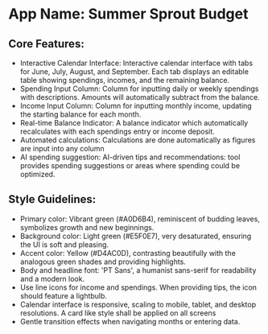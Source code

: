 # **App Name**: Summer Sprout Budget

## Core Features:

- Interactive Calendar Interface: Interactive calendar interface with tabs for June, July, August, and September. Each tab displays an editable table showing spendings, incomes, and the remaining balance.
- Spending Input Column: Column for inputting daily or weekly spendings with descriptions. Amounts will automatically subtract from the balance.
- Income Input Column: Column for inputting monthly income, updating the starting balance for each month.
- Real-time Balance Indicator: A balance indicator which automatically recalculates with each spendings entry or income deposit.
- Automated calculations: Calculations are done automatically as figures are input into any column
- AI spending suggestion: AI-driven tips and recommendations: tool provides spending suggestions or areas where spending could be optimized.

## Style Guidelines:

- Primary color: Vibrant green (#A0D6B4), reminiscent of budding leaves, symbolizes growth and new beginnings.
- Background color: Light green (#E5F0E7), very desaturated, ensuring the UI is soft and pleasing.
- Accent color: Yellow (#D4AC0D), contrasting beautifully with the analogous green shades and providing highlights.
- Body and headline font: 'PT Sans', a humanist sans-serif for readability and a modern look.
- Use line icons for income and spendings. When providing tips, the icon should feature a lightbulb.
- Calendar interface is responsive, scaling to mobile, tablet, and desktop resolutions. A card like style shall be applied on all screens
- Gentle transition effects when navigating months or entering data.
